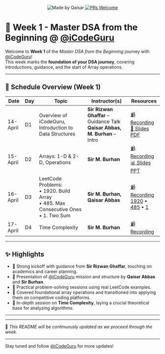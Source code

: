 <div align="center">

![Made by Qaisar](https://img.shields.io/badge/Made%20by-Qaisar%20Abbas-blueviolet)
[![PRs Welcome](https://img.shields.io/badge/PRs-welcome-brightgreen.svg?style=flat-square)](http://makeapullrequest.com)

</div>

# 📘 Week 1 - Master DSA from the Beginning @ [@iCodeGuru](https://www.linkedin.com/company/icode-guru/posts/?feedView=all)

Welcome to **Week 1** of the *Master DSA from the Beginning* journey with [@iCodeGuru](https://www.linkedin.com/company/icode-guru/posts/?feedView=all)!  
This week marks the **foundation of your DSA journey**, covering introductions, guidance, and the start of Array operations.

---

## 📅 Schedule Overview (Week 1)

| Date      | Day | Topic                                                 | Instructor(s)                        | Resources |
|-----------|-----|--------------------------------------------------------|--------------------------------------|-----------|
| 14-April  | D1  | Overview of iCodeGuru, Introduction to Data Structures | **Sir Rizwan Ghaffar** – Guidance Talk<br>**Qaisar Abbas, M. Burhan** – Intro | [📹 Recording](https://www.facebook.com/iCodeguru/videos/9891651877545473)<br>[📄 Slides PDF](https://drive.google.com/file/d/1kCGamAQkXXfn90GQk7KMCY0IHRdd4nRc/view) |
| 15-April  | D2  | Arrays: 1-D & 2-D, Operations                           | **Sir M. Burhan**                    | [📹 Recording](https://www.facebook.com/iCodeguru/videos/1928677027939445)<br>[📊 Slides PPT](https://docs.google.com/presentation/d/1txuV1nfX6loDIdpSDsM8Rw51b2s1ToN9F90W83tHpi0/edit#slide=id.p) |
| 16-April  | D3  | LeetCode Problems: <br>• 1920. Build Array <br>• 485. Max Consecutive Ones <br>• 1. Two Sum | **Sir M. Burhan, Qaisar Abbas** | [📹 Recording](https://www.facebook.com/iCodeguru/videos/651573680997709/) <br> [1920](https://leetcode.com/problems/build-array-from-permutation/) • [485](https://leetcode.com/problems/max-consecutive-ones/) • [1](https://leetcode.com/problems/two-sum/) |
| 17-April  | D4  | Time Complexity                                                         | **Sir M. Burhan**                    | [📹 Recording](https://www.facebook.com/watch/?v=4133019323601790&rdid=uXxBvIRcOUu2CBLL) |
---

## ✨ Highlights

- 🔹 Strong kickoff with guidance from **Sir Rizwan Ghaffar**, touching on academics and career planning.
- 🔹 Presentation of [@iCodeGuru](https://www.linkedin.com/company/icode-guru/posts/?feedView=all) mission and structure by **Qaisar Abbas** and **Sir Burhan**.
- 🔹 Practical problem-solving sessions using real LeetCode examples.
- 🔹 Covered foundational array operations and transitioned into applying them on competitive coding platforms.
- 🔹 In-depth session on **Time Complexity**, laying a crucial theoretical base for analyzing algorithms.

---
---

📌 *This README will be continuously updated as we proceed through the week.*

---

Stay tuned and follow [@iCodeGuru](https://www.linkedin.com/company/icode-guru/posts/?feedView=all) for more updates!
